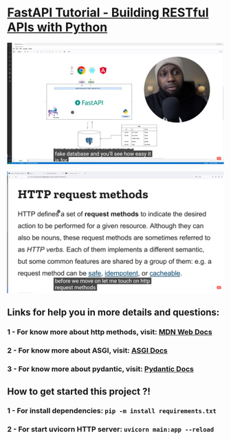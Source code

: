 # [FastAPI Tutorial - Building RESTful APIs with Python](https://www.youtube.com/watch?v=GN6ICac3OXY)

![project-layout](docs/project-layout.jpg)

![http-methods-explain](docs/http-methods.png)

## Links for help you in more details and questions:

### 1 - For know more about http methods, visit: [MDN Web Docs](https://developer.mozilla.org/en-US/docs/Web/HTTP/Methods)

### 2 - For know more about ASGI, visit: [ASGI Docs](https://asgi.readthedocs.io/en/latest/)

### 3 - For know more about pydantic, visit: [Pydantic Docs](https://pydantic-docs.helpmanual.io/)

## How to get started this project ?!

### 1 - For install dependencies: `pip -m install requirements.txt`

### 2 - For start uvicorn HTTP server: `uvicorn main:app --reload`
